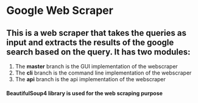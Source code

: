 # Google Web Scraper

## This is a web scraper that takes the queries as input and extracts the results of the google search based on the query. It has two modules: 

  1. The <b>master</b> branch is the GUI implementation of the webscraper
  2. The <b>cli</b> branch is the command line implementation of the webscraper
  3. The <b>api</b> branch is the api implementation of the webscraper

#### BeautifulSoup4 library is used for the web scraping purpose

